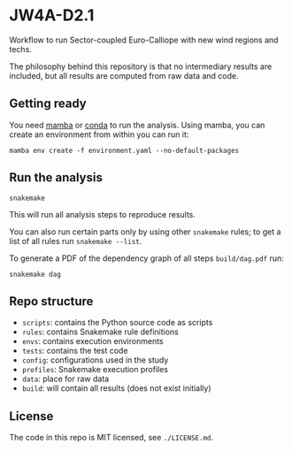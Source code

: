 # JW4A-D2.1

Workflow to run Sector-coupled Euro-Calliope with new wind regions and techs.

The philosophy behind this repository is that no intermediary results are included, but all results are computed from raw data and code.

## Getting ready

You need [mamba](https://mamba.readthedocs.io/en/latest/) or [conda](https://docs.conda.io/en/latest/) to run the analysis. Using mamba, you can create an environment from within you can run it:

    mamba env create -f environment.yaml --no-default-packages

## Run the analysis

    snakemake

This will run all analysis steps to reproduce results.

You can also run certain parts only by using other `snakemake` rules; to get a list of all rules run `snakemake --list`.

To generate a PDF of the dependency graph of all steps `build/dag.pdf` run:

    snakemake dag


## Repo structure

* `scripts`: contains the Python source code as scripts
* `rules`: contains Snakemake rule definitions
* `envs`: contains execution environments
* `tests`: contains the test code
* `config`: configurations used in the study
* `profiles`: Snakemake execution profiles
* `data`: place for raw data
* `build`: will contain all results (does not exist initially)

## License

The code in this repo is MIT licensed, see `./LICENSE.md`.

